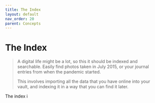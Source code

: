 ```yaml
---
title: The Index
layout: default
nav_order: 20
parent: Concepts
---
```

# The Index

> A digital life might be a lot, so this it should be indexed and searchable. Easily find photos taken in July 2015, or your journal entries from when the pandemic started.
>
>This involves importing all the data that you have online into your vault, and indexing it in a way that you can find it later.

The index i
